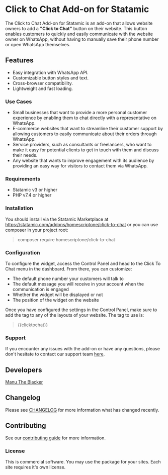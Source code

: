 # Click to Chat Add-on for Statamic

The Click to Chat Add-on for Statamic is an add-on that allows website owners to add a **"Click to Chat"** button on their website. This button enables customers to quickly and easily communicate with the website owner on WhatsApp, without having to manually save their phone number or open WhatsApp themselves.

## Features

- Easy integration with WhatsApp API.
- Customizable button styles and text.
- Cross-browser compatibility.
- Lightweight and fast loading.

### Use Cases

- Small businesses that want to provide a more personal customer experience by enabling them to chat directly with a representative on WhatsApp.
- E-commerce websites that want to streamline their customer support by allowing customers to easily communicate about their orders through WhatsApp.
- Service providers, such as consultants or freelancers, who want to make it easy for potential clients to get in touch with them and discuss their needs.
- Any website that wants to improve engagement with its audience by providing an easy way for visitors to contact them via WhatsApp.

### Requirements

- Statamic v3 or higher
- PHP v7.4 or higher

### Installation

You should install via the Statamic Marketplace at <https://statamic.com/addons/homescriptone/click-to-chat> or you can use composer in your project root:

> composer require homescriptone/click-to-chat

### Configuration

To configure the widget, access the Control Panel and head to the Click To Chat menu in the dashboard. From there, you can customize:

- The default phone number your customers will talk to
- The default message you will receive in your account when the communication is engaged
- Whether the widget will be displayed or not
- The position of the widget on the website

Once you have configured the settings in the Control Panel, make sure to add the tag to any of the layouts of your website. The tag to use is:

> {{clicktochat}}

### Support

If you encounter any issues with the add-on or have any questions, please don't hesitate to contact our support team [here](https://homescriptone.com/contact?utm_source=https://statamic.com).

## Developers

[Manu The Blacker](https://github.com/manutheblacker)

## Changelog

Please see [CHANGELOG](CHANGELOG.md) for more information what has changed recently.

## Contributing

See our [contributing guide](CONTRIBUTING.md) for more information.

### License

This is commercial software. You may use the package for your sites. Each site requires it's own license.
